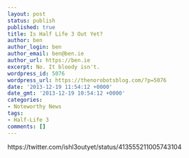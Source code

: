 ```yaml
---
layout: post
status: publish
published: true
title: Is Half Life 3 Out Yet?
author: ben
author_login: ben
author_email: ben@ben.ie
author_url: https://ben.ie
excerpt: No. It bloody isn't.
wordpress_id: 5076
wordpress_url: https://thenorobotsblog.com/?p=5076
date: '2013-12-19 11:54:12 +0000'
date_gmt: '2013-12-19 10:54:12 +0000'
categories:
- Noteworthy News
tags:
- Half-Life 3
comments: []
---
```

<p>https://twitter.com/ishl3outyet/status/413555211005743104</p>

